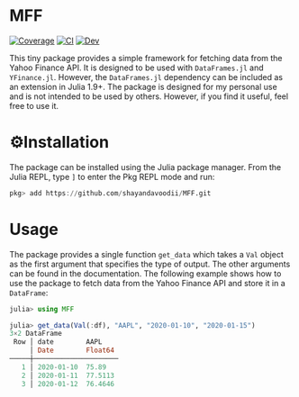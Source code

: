 # MFF

[![Coverage](https://codecov.io/gh/shayandavoodii/MFF.jl/branch/master/graph/badge.svg)](https://codecov.io/gh/shayandavoodii/MFF.jl)
[![CI](https://github.com/shayandavoodii/MFF/actions/workflows/ci.yml/badge.svg)](https://github.com/shayandavoodii/MFF/actions/workflows/ci.yml)
[![Dev](https://img.shields.io/badge/docs-dev-blue.svg)](https://shayandavoodii.github.io/MFF)

This tiny package provides a simple framework for fetching data from the Yahoo Finance API. It is designed to be used with `DataFrames.jl` and `YFinance.jl`. However, the `DataFrames.jl` dependency can be included as an extension in Julia 1.9+. The package is designed for my personal use and is not intended to be used by others. However, if you find it useful, feel free to use it.  

# ⚙️Installation
The package can be installed using the Julia package manager. From the Julia REPL, type `]` to enter the Pkg REPL mode and run:

```julia
pkg> add https://github.com/shayandavoodii/MFF.git
```

# Usage
The package provides a single function `get_data` which takes a `Val` object as the first argument that specifies the type of output. The other arguments can be found in the documentation. The following example shows how to use the package to fetch data from the Yahoo Finance API and store it in a `DataFrame`:

```julia
julia> using MFF

julia> get_data(Val(:df), "AAPL", "2020-01-10", "2020-01-15")
3×2 DataFrame
 Row │ date        AAPL
     │ Date        Float64
─────┼─────────────────────
   1 │ 2020-01-10  75.89
   2 │ 2020-01-11  77.5113
   3 │ 2020-01-12  76.4646
```

